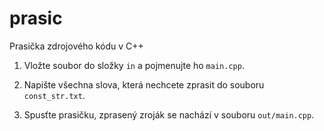 # prasic
Prasička zdrojového kódu v C++

1. Vložte soubor do složky `in` a pojmenujte ho `main.cpp`.

2. Napište všechna slova, která nechcete zprasit do souboru `const_str.txt`.

3. Spusťte prasičku, zprasený zroják se nachází v souboru `out/main.cpp`.
